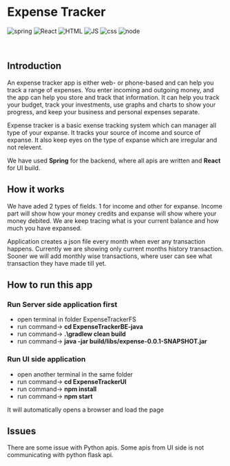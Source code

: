 # Expense Tracker 
![spring](https://img.shields.io/badge/Spring-6DB33F?style=for-the-badge&logo=spring&logoColor=white) ![React](https://img.shields.io/badge/React-20232A?style=for-the-badge&logo=react&logoColor=61DAFB) ![HTML](https://img.shields.io/badge/HTML-239120?style=for-the-badge&logo=html5&logoColor=white) ![JS](https://img.shields.io/badge/JavaScript-323330?style=for-the-badge&logo=javascript&logoColor=F7DF1E) ![css](https://img.shields.io/badge/CSS-239120?&style=for-the-badge&logo=css3&logoColor=white) ![node](
https://img.shields.io/badge/Node.js-43853D?style=for-the-badge&logo=node.js&logoColor=white`)

<br/>

## Introduction
An expense tracker app is either web- or phone-based and can help you track a range of expenses. You enter incoming and outgoing money, and the app can help you store and track that information. It can help you track your budget, track your investments, use graphs and charts to show your progress, and keep your business and personal expenses separate.

Expense tracker is a basic exense tracking system which can manager all type of your expanse. It tracks your source of income and source of expanse. It also keep eyes on the type of expanse which are irregular and not relevent.

We have used **Spring** for the backend, where all apis are written and **React** for UI build.

## How it works
We have aded 2 types of fields. 1 for income and other for expanse. 
Income part will show how your money credits and expanse will show where your money debited.
We are keep tracing what is your current balance and how much you have expansed.

Application creates a json file every month when ever any transaction happens. Currently we are showing only current months history transaction. Sooner we will add monthly wise transactions, where user can see what transaction they have made till yet.

## How to run this app
### Run Server side application first
* open terminal in folder ExpenseTrackerFS
* run command-> **cd ExpenseTrackerBE-java**
* run command-> **.\gradlew clean build**
* run command-> **java -jar build/libs/expense-0.0.1-SNAPSHOT.jar**

### Run UI side application
* open another terminal in the same folder 
* run command-> **cd ExpenseTrackerUI**
* run command-> **npm install**
* run command-> **npm start**

It will automatically opens a browser and load the page

## Issues
There are some issue with Python apis. Some apis from UI side is not communicating with python flask api.
